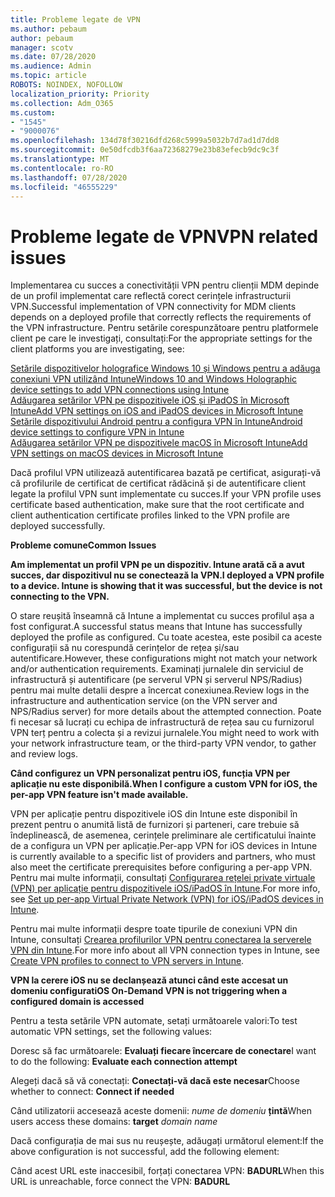 ```yaml
---
title: Probleme legate de VPN
ms.author: pebaum
author: pebaum
manager: scotv
ms.date: 07/28/2020
ms.audience: Admin
ms.topic: article
ROBOTS: NOINDEX, NOFOLLOW
localization_priority: Priority
ms.collection: Adm_O365
ms.custom:
- "1545"
- "9000076"
ms.openlocfilehash: 134d78f30216dfd268c5999a5032b7d7ad1d7dd8
ms.sourcegitcommit: 0e50dfcdb3f6aa72368279e23b83efecb9dc9c3f
ms.translationtype: MT
ms.contentlocale: ro-RO
ms.lasthandoff: 07/28/2020
ms.locfileid: "46555229"
---
```

# <a name="vpn-related-issues"></a><span data-ttu-id="fe4d7-102">Probleme legate de VPN</span><span class="sxs-lookup"><span data-stu-id="fe4d7-102">VPN related issues</span></span>

<span data-ttu-id="fe4d7-103">Implementarea cu succes a conectivității VPN pentru clienții MDM depinde de un profil implementat care reflectă corect cerințele infrastructurii VPN.</span><span class="sxs-lookup"><span data-stu-id="fe4d7-103">Successful implementation of VPN connectivity for MDM clients depends on a deployed profile that correctly reflects the requirements of the VPN infrastructure.</span></span> <span data-ttu-id="fe4d7-104">Pentru setările corespunzătoare pentru platformele client pe care le investigați, consultați:</span><span class="sxs-lookup"><span data-stu-id="fe4d7-104">For the appropriate settings for the client platforms you are investigating, see:</span></span> 

[<span data-ttu-id="fe4d7-105">Setările dispozitivelor holografice Windows 10 și Windows pentru a adăuga conexiuni VPN utilizând Intune</span><span class="sxs-lookup"><span data-stu-id="fe4d7-105">Windows 10 and Windows Holographic device settings to add VPN connections using Intune</span></span>](https://docs.microsoft.com/intune/vpn-settings-windows-10)  
[<span data-ttu-id="fe4d7-106">Adăugarea setărilor VPN pe dispozitivele iOS și iPadOS în Microsoft Intune</span><span class="sxs-lookup"><span data-stu-id="fe4d7-106">Add VPN settings on iOS and iPadOS devices in Microsoft Intune</span></span>](https://docs.microsoft.com/intune/vpn-settings-ios)  
[<span data-ttu-id="fe4d7-107">Setările dispozitivului Android pentru a configura VPN în Intune</span><span class="sxs-lookup"><span data-stu-id="fe4d7-107">Android device settings to configure VPN in Intune</span></span>](https://docs.microsoft.com/intune/vpn-settings-android)  
[<span data-ttu-id="fe4d7-108">Adăugarea setărilor VPN pe dispozitivele macOS în Microsoft Intune</span><span class="sxs-lookup"><span data-stu-id="fe4d7-108">Add VPN settings on macOS devices in Microsoft Intune</span></span>](https://docs.microsoft.com/mem/intune/configuration/vpn-settings-macos)

<span data-ttu-id="fe4d7-109">Dacă profilul VPN utilizează autentificarea bazată pe certificat, asigurați-vă că profilurile de certificat de certificat rădăcină și de autentificare client legate la profilul VPN sunt implementate cu succes.</span><span class="sxs-lookup"><span data-stu-id="fe4d7-109">If your VPN profile uses certificate based authentication, make sure that the root certificate and client authentication certificate profiles linked to the VPN profile are deployed successfully.</span></span>

<span data-ttu-id="fe4d7-110">**Probleme comune**</span><span class="sxs-lookup"><span data-stu-id="fe4d7-110">**Common Issues**</span></span>

<span data-ttu-id="fe4d7-111">**Am implementat un profil VPN pe un dispozitiv. Intune arată că a avut succes, dar dispozitivul nu se conectează la VPN.**</span><span class="sxs-lookup"><span data-stu-id="fe4d7-111">**I deployed a VPN profile to a device. Intune is showing that it was successful, but the device is not connecting to the VPN.**</span></span>

<span data-ttu-id="fe4d7-112">O stare reușită înseamnă că Intune a implementat cu succes profilul așa a fost configurat.</span><span class="sxs-lookup"><span data-stu-id="fe4d7-112">A successful status means that Intune has successfully deployed the profile as configured.</span></span> <span data-ttu-id="fe4d7-113">Cu toate acestea, este posibil ca aceste configurații să nu corespundă cerințelor de rețea și/sau autentificare.</span><span class="sxs-lookup"><span data-stu-id="fe4d7-113">However, these configurations might not match your network and/or authentication requirements.</span></span> <span data-ttu-id="fe4d7-114">Examinați jurnalele din serviciul de infrastructură și autentificare (pe serverul VPN și serverul NPS/Radius) pentru mai multe detalii despre a încercat conexiunea.</span><span class="sxs-lookup"><span data-stu-id="fe4d7-114">Review logs in the infrastructure and authentication service (on the VPN server and NPS/Radius server) for more details about the attempted connection.</span></span> <span data-ttu-id="fe4d7-115">Poate fi necesar să lucrați cu echipa de infrastructură de rețea sau cu furnizorul VPN terț pentru a colecta și a revizui jurnalele.</span><span class="sxs-lookup"><span data-stu-id="fe4d7-115">You might need to work with your network infrastructure team, or the third-party VPN vendor, to gather and review logs.</span></span>

<span data-ttu-id="fe4d7-116">**Când configurez un VPN personalizat pentru iOS, funcția VPN per aplicație nu este disponibilă.**</span><span class="sxs-lookup"><span data-stu-id="fe4d7-116">**When I configure a custom VPN for iOS, the per-app VPN feature isn't made available.**</span></span>

<span data-ttu-id="fe4d7-117">VPN per aplicație pentru dispozitivele iOS din Intune este disponibil în prezent pentru o anumită listă de furnizori și parteneri, care trebuie să îndeplinească, de asemenea, cerințele preliminare ale certificatului înainte de a configura un VPN per aplicație.</span><span class="sxs-lookup"><span data-stu-id="fe4d7-117">Per-app VPN for iOS devices in Intune is currently available to a specific list of providers and partners, who must also meet the certificate prerequisites before configuring a per-app VPN.</span></span> <span data-ttu-id="fe4d7-118">Pentru mai multe informații, consultați [Configurarea rețelei private virtuale (VPN) per aplicație pentru dispozitivele iOS/iPadOS în Intune](https://docs.microsoft.com/intune/vpn-setting-configure-per-app).</span><span class="sxs-lookup"><span data-stu-id="fe4d7-118">For more info, see [Set up per-app Virtual Private Network (VPN) for iOS/iPadOS devices in Intune](https://docs.microsoft.com/intune/vpn-setting-configure-per-app).</span></span> 

<span data-ttu-id="fe4d7-119">Pentru mai multe informații despre toate tipurile de conexiuni VPN din Intune, consultați [Crearea profilurilor VPN pentru conectarea la serverele VPN din Intune](https://docs.microsoft.com/intune/vpn-settings-configure).</span><span class="sxs-lookup"><span data-stu-id="fe4d7-119">For more info about all VPN connection types in Intune, see [Create VPN profiles to connect to VPN servers in Intune](https://docs.microsoft.com/intune/vpn-settings-configure).</span></span>  

<span data-ttu-id="fe4d7-120">**VPN la cerere iOS nu se declanșează atunci când este accesat un domeniu configurat**</span><span class="sxs-lookup"><span data-stu-id="fe4d7-120">**iOS On-Demand VPN is not triggering when a configured domain is accessed**</span></span>

<span data-ttu-id="fe4d7-121">Pentru a testa setările VPN automate, setați următoarele valori:</span><span class="sxs-lookup"><span data-stu-id="fe4d7-121">To test automatic VPN settings, set the following values:</span></span>

<span data-ttu-id="fe4d7-122">Doresc să fac următoarele: **Evaluați fiecare încercare de conectare**</span><span class="sxs-lookup"><span data-stu-id="fe4d7-122">I want to do the following: **Evaluate each connection attempt**</span></span> 

<span data-ttu-id="fe4d7-123">Alegeți dacă să vă conectați: **Conectați-vă dacă este necesar**</span><span class="sxs-lookup"><span data-stu-id="fe4d7-123">Choose whether to connect: **Connect if needed**</span></span>

<span data-ttu-id="fe4d7-124">Când utilizatorii accesează aceste domenii: *nume de domeniu* **țintă**</span><span class="sxs-lookup"><span data-stu-id="fe4d7-124">When users access these domains: **target** *domain name*</span></span>

<span data-ttu-id="fe4d7-125">Dacă configurația de mai sus nu reușește, adăugați următorul element:</span><span class="sxs-lookup"><span data-stu-id="fe4d7-125">If the above configuration is not successful, add the following element:</span></span>

<span data-ttu-id="fe4d7-126">Când acest URL este inaccesibil, forțați conectarea VPN: **BADURL**</span><span class="sxs-lookup"><span data-stu-id="fe4d7-126">When this URL is unreachable, force connect the VPN: **BADURL**</span></span>